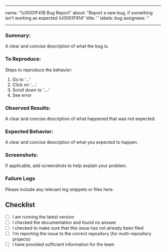  ---
 name: "\U0001F41B Bug Report"
 about: "Report a new bug, if something isn't working as expected \U0001F914"
 title: ''
 labels: bug
 assignees: ''
 
 ---
 
 ### Summary:
 A clear and concise description of what the bug is.
 
 ### To Reproduce:
 Steps to reproduce the behavior:
 1. Go to '...'
 2. Click on '....'
 3. Scroll down to '....'
 4. See error
 
 ### Observed Results:
 A clear and concise description of what happened that was not expected.
 
 ### Expected Behavior:
 A clear and concise description of what you expected to happen.
 
 ### Screenshots:
 If applicable, add screenshots to help explain your problem.
 
 ### Failure Logs
 Please include any relevant log snippets or files here.
 
 ## Checklist
 - [ ] I am running the latest version
 - [ ] I checked the documentation and found no answer
 - [ ] I checked to make sure that this issue has not already been filed
 - [ ] I'm reporting the issue to the correct repository (for multi-repository projects)
 - [ ] I have provided sufficient information for the team